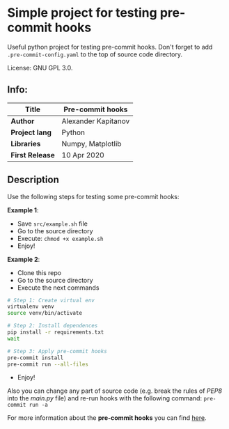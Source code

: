 # Simple project for testing pre-commit hooks

Useful python project for testing pre-commit hooks.
Don't forget to add `.pre-commit-config.yaml` to the top of source code directory.

License: GNU GPL 3.0.

## Info:

| **Title**         | Pre-commit hooks |
| -- | -- |
| **Author**        | Alexander Kapitanov     |
| **Project lang**  | Python                  |
| **Libraries**     | Numpy, Matplotlib       |
| **First Release** | 10 Apr 2020             |

## Description

Use the following steps for testing some pre-commit hooks:

**Example 1**:
- Save `src/example.sh` file
- Go to the source directory
- Execute: `chmod +x example.sh`
- Enjoy!

**Example 2**:
- Clone this repo
- Go to the source directory
- Execute the next commands
```bash
# Step 1: Create virtual env
virtualenv venv
source venv/bin/activate

# Step 2: Install dependences
pip install -r requirements.txt
wait

# Step 3: Apply pre-commit hooks
pre-commit install
pre-commit run --all-files
```
- Enjoy!

Also you can change any part of source code (e.g. break the rules of *PEP8* into the *main.py* file) and re-run hooks with the following command: `pre-commit run -a`

For more information about the **pre-commit hooks** you can find [here](https://pre-commit.com/ "Pre-commit hooks").
